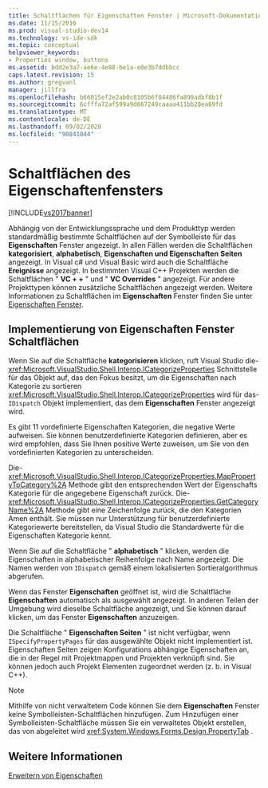 ```yaml
---
title: Schaltflächen für Eigenschaften Fenster | Microsoft-Dokumentation
ms.date: 11/15/2016
ms.prod: visual-studio-dev14
ms.technology: vs-ide-sdk
ms.topic: conceptual
helpviewer_keywords:
- Properties window, buttons
ms.assetid: bdd2e3a7-ae6e-4e88-be1a-e0e3b7ddbbcc
caps.latest.revision: 15
ms.author: gregvanl
manager: jillfra
ms.openlocfilehash: b66015ef2e2ab0c8105b6f84486fa890adbf8b1f
ms.sourcegitcommit: 6cfffa72af599a9d667249caaaa411bb28ea69fd
ms.translationtype: MT
ms.contentlocale: de-DE
ms.lasthandoff: 09/02/2020
ms.locfileid: "90841044"
---
```

# <a name="properties-window-buttons"></a>Schaltflächen des Eigenschaftenfensters
[!INCLUDE[vs2017banner](../../includes/vs2017banner.md)]

Abhängig von der Entwicklungssprache und dem Produkttyp werden standardmäßig bestimmte Schaltflächen auf der Symbolleiste für das **Eigenschaften** Fenster angezeigt. In allen Fällen werden die Schaltflächen **kategorisiert**, **alphabetisch**, **Eigenschaften und Eigenschaften** **Seiten** angezeigt. In Visual c# und Visual Basic wird auch die Schaltfläche **Ereignisse** angezeigt. In bestimmten Visual C++ Projekten werden die Schaltflächen " **VC + +** " und " **VC Overrides** " angezeigt. Für andere Projekttypen können zusätzliche Schaltflächen angezeigt werden. Weitere Informationen zu Schaltflächen im **Eigenschaften** Fenster finden Sie unter [Eigenschaften Fenster](../../ide/reference/properties-window.md).  
  
## <a name="implementation-of-properties-window-buttons"></a>Implementierung von Eigenschaften Fenster Schaltflächen  
 Wenn Sie auf die Schaltfläche **kategorisieren** klicken, ruft Visual Studio die- <xref:Microsoft.VisualStudio.Shell.Interop.ICategorizeProperties> Schnittstelle für das Objekt auf, das den Fokus besitzt, um die Eigenschaften nach Kategorie zu sortieren <xref:Microsoft.VisualStudio.Shell.Interop.ICategorizeProperties> wird für das- `IDispatch` Objekt implementiert, das dem **Eigenschaften** Fenster angezeigt wird.  
  
 Es gibt 11 vordefinierte Eigenschaften Kategorien, die negative Werte aufweisen. Sie können benutzerdefinierte Kategorien definieren, aber es wird empfohlen, dass Sie Ihnen positive Werte zuweisen, um Sie von den vordefinierten Kategorien zu unterscheiden.  
  
 Die- <xref:Microsoft.VisualStudio.Shell.Interop.ICategorizeProperties.MapPropertyToCategory%2A> Methode gibt den entsprechenden Wert der Eigenschafts Kategorie für die angegebene Eigenschaft zurück. Die- <xref:Microsoft.VisualStudio.Shell.Interop.ICategorizeProperties.GetCategoryName%2A> Methode gibt eine Zeichenfolge zurück, die den Kategorien Amen enthält. Sie müssen nur Unterstützung für benutzerdefinierte Kategoriewerte bereitstellen, da Visual Studio die Standardwerte für die Eigenschaften Kategorie kennt.  
  
 Wenn Sie auf die Schaltfläche " **alphabetisch** " klicken, werden die Eigenschaften in alphabetischer Reihenfolge nach Name angezeigt. Die Namen werden von `IDispatch` gemäß einem lokalisierten Sortieralgorithmus abgerufen.  
  
 Wenn das Fenster **Eigenschaften** geöffnet ist, wird die Schaltfläche **Eigenschaften** automatisch als ausgewählt angezeigt. In anderen Teilen der Umgebung wird dieselbe Schaltfläche angezeigt, und Sie können darauf klicken, um das Fenster **Eigenschaften** anzuzeigen.  
  
 Die Schaltfläche " **Eigenschaften Seiten** " ist nicht verfügbar, wenn `ISpecifyPropertyPages` für das ausgewählte Objekt nicht implementiert ist. Eigenschaften Seiten zeigen Konfigurations abhängige Eigenschaften an, die in der Regel mit Projektmappen und Projekten verknüpft sind. Sie können jedoch auch Projekt Elementen zugeordnet werden (z. b. in Visual C++).  
  
> [!NOTE]
> Mithilfe von nicht verwaltetem Code können Sie dem **Eigenschaften** Fenster keine Symbolleisten-Schaltflächen hinzufügen. Zum Hinzufügen einer Symbolleisten-Schaltfläche müssen Sie ein verwaltetes Objekt erstellen, das von abgeleitet wird <xref:System.Windows.Forms.Design.PropertyTab> .  
  
## <a name="see-also"></a>Weitere Informationen  
 [Erweitern von Eigenschaften](../../extensibility/internals/extending-properties.md)
